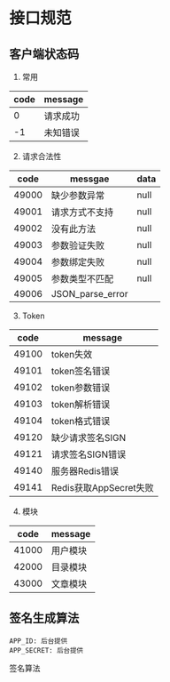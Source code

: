 # 接口规范
## 客户端状态码
1. 常用

code | message
--- | ---
0 | 请求成功
-1 | 未知错误

2. 请求合法性

code |  messgae | data
---|---|---
49000 |缺少参数异常 |null
49001 |请求方式不支持 |null
49002 |没有此方法|null
49003 |参数验证失败 |null
49004 |参数绑定失败|null
49005 |参数类型不匹配|null
49006 |JSON_parse_error

3. Token

code | message
--- | ---
49100 | token失效
49101 | token签名错误
49102 | token参数错误
49103 | token解析错误
49104 | token格式错误
49120 | 缺少请求签名SIGN
49121 | 请求签名SIGN错误
49140 | 服务器Redis错误
49141 | Redis获取AppSecret失败

4. 模块

code | message
--- | ---
41000 | 用户模块
42000 | 目录模块
43000 | 文章模块

## 签名生成算法
    APP_ID: 后台提供
    APP_SECRET: 后台提供
签名算法
```$xslt

```

